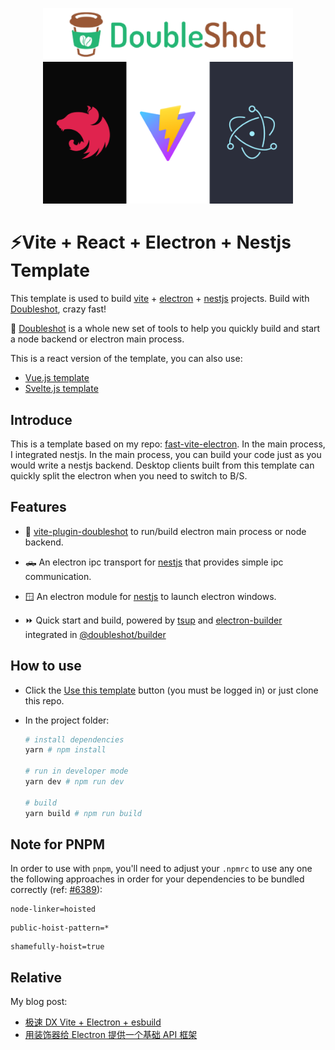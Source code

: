 <p align="center">
    <img width="400" src="./logo.png" alt="logo">
</p>

# ⚡Vite + React + Electron + Nestjs Template

This template is used to build [vite](https://vitejs.dev/) + [electron](https://www.electronjs.org/) + [nestjs](https://nestjs.com/) projects. Build with [Doubleshot](https://github.com/Doubleshotjs/doubleshot), crazy fast!

🎉 [Doubleshot](https://github.com/Doubleshotjs/doubleshot) is a whole new set of tools to help you quickly build and start a node backend or electron main process.

This is a react version of the template, you can also use:

- [Vue.js template](https://github.com/ArcherGu/fast-vite-nestjs-electron)
- [Svelte.js template](https://github.com/ArcherGu/vite-svelte-nestjs-electron)

## Introduce

This is a template based on my repo: [fast-vite-electron](https://github.com/ArcherGu/fast-vite-electron). In the main process, I integrated nestjs. In the main process, you can build your code just as you would write a nestjs backend. Desktop clients built from this template can quickly split the electron when you need to switch to B/S.

## Features

- 🔨 [vite-plugin-doubleshot](https://github.com/archergu/doubleshot/tree/main/packages/plugin-vite#readme) to run/build electron main process or node backend.
  <br>

- 🛻 An electron ipc transport for [nestjs](https://nestjs.com/) that provides simple ipc communication.
  <br>

- 🪟 An electron module for [nestjs](https://nestjs.com/) to launch electron windows.
  <br>

- ⏩ Quick start and build, powered by [tsup](https://tsup.egoist.sh/) and [electron-builder](https://www.electron.build/) integrated in [@doubleshot/builder](https://github.com/Doubleshotjs/doubleshot/tree/main/packages/builder)

## How to use

- Click the [Use this template](https://github.com/ArcherGu/fast-vite-electron/generate) button (you must be logged in) or just clone this repo.
- In the project folder:

  ```bash
  # install dependencies
  yarn # npm install

  # run in developer mode
  yarn dev # npm run dev

  # build
  yarn build # npm run build
  ```

## Note for PNPM

In order to use with `pnpm`, you'll need to adjust your `.npmrc` to use any one the following approaches in order for your dependencies to be bundled correctly (ref: [#6389](https://github.com/electron-userland/electron-builder/issues/6289#issuecomment-1042620422)):

```
node-linker=hoisted
```

```
public-hoist-pattern=*
```

```
shamefully-hoist=true
```

## Relative

My blog post:

- [极速 DX Vite + Electron + esbuild](https://archergu.me/posts/vite-electron-esbuild)
- [用装饰器给 Electron 提供一个基础 API 框架](https://archergu.me/posts/electron-decorators)
